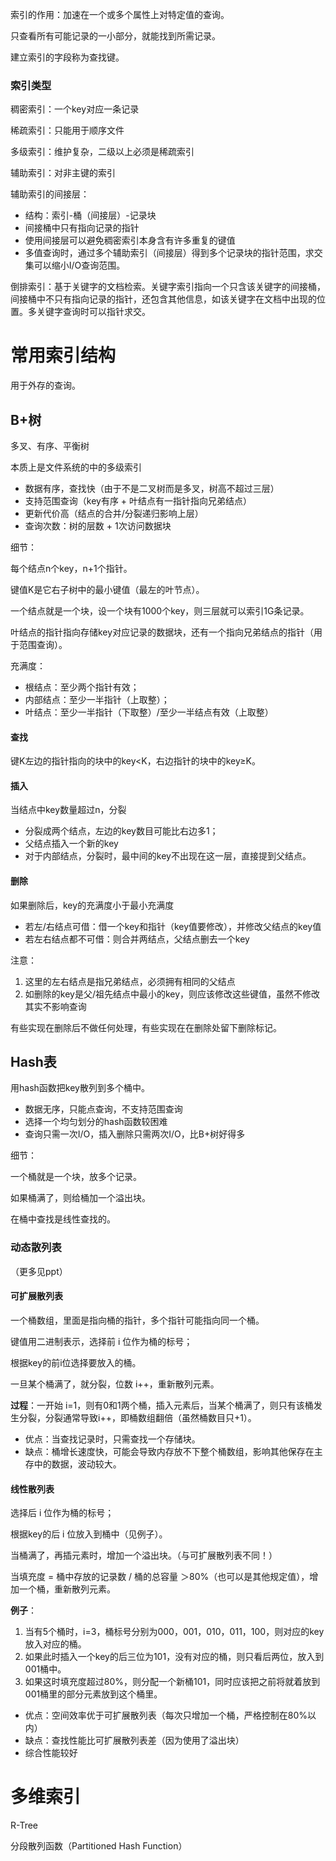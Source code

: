 索引的作用：加速在一个或多个属性上对特定值的查询。

只查看所有可能记录的一小部分，就能找到所需记录。

建立索引的字段称为查找键。



### 索引类型

稠密索引：一个key对应一条记录

稀疏索引：只能用于顺序文件

多级索引：维护复杂，二级以上必须是稀疏索引

辅助索引：对非主键的索引

辅助索引的间接层：

- 结构：索引-桶（间接层）-记录块
- 间接桶中只有指向记录的指针
- 使用间接层可以避免稠密索引本身含有许多重复的键值
- 多值查询时，通过多个辅助索引（间接层）得到多个记录块的指针范围，求交集可以缩小I/O查询范围。

倒排索引：基于关键字的文档检索。关键字索引指向一个只含该关键字的间接桶，间接桶中不只有指向记录的指针，还包含其他信息，如该关键字在文档中出现的位置。多关键字查询时可以指针求交。





# 常用索引结构

用于外存的查询。

## B+树

多叉、有序、平衡树

本质上是文件系统的中的多级索引

- 数据有序，查找快（由于不是二叉树而是多叉，树高不超过三层）
- 支持范围查询（key有序 + 叶结点有一指针指向兄弟结点）
- 更新代价高（结点的合并/分裂递归影响上层）
- 查询次数：树的层数 + 1次访问数据块

细节：

每个结点n个key，n+1个指针。

键值K是它右子树中的最小键值（最左的叶节点）。

一个结点就是一个块，设一个块有1000个key，则三层就可以索引1G条记录。

叶结点的指针指向存储key对应记录的数据块，还有一个指向兄弟结点的指针（用于范围查询）。

充满度：

- 根结点：至少两个指针有效；
- 内部结点：至少一半指针（上取整）；
- 叶结点：至少一半指针（下取整）/至少一半结点有效（上取整）

#### 查找

键K左边的指针指向的块中的key<K，右边指针的块中的key≥K。

#### 插入

当结点中key数量超过n，分裂

- 分裂成两个结点，左边的key数目可能比右边多1；
- 父结点插入一个新的key
- 对于内部结点，分裂时，最中间的key不出现在这一层，直接提到父结点。

#### 删除

如果删除后，key的充满度小于最小充满度

- 若左/右结点可借：借一个key和指针（key值要修改），并修改父结点的key值
- 若左右结点都不可借：则合并两结点，父结点删去一个key

注意：

1. 这里的左右结点是指兄弟结点，必须拥有相同的父结点
2. 如删除的key是父/祖先结点中最小的key，则应该修改这些键值，虽然不修改其实不影响查询

有些实现在删除后不做任何处理，有些实现在在删除处留下删除标记。



## Hash表

用hash函数把key散列到多个桶中。

- 数据无序，只能点查询，不支持范围查询
- 选择一个均匀划分的hash函数较困难
- 查询只需一次I/O，插入删除只需两次I/O，比B+树好得多

细节：

一个桶就是一个块，放多个记录。

如果桶满了，则给桶加一个溢出块。

在桶中查找是线性查找的。



### 动态散列表

（更多见ppt）

#### 可扩展散列表

一个桶数组，里面是指向桶的指针，多个指针可能指向同一个桶。

键值用二进制表示，选择前 i 位作为桶的标号；

根据key的前i位选择要放入的桶。

一旦某个桶满了，就分裂，位数 i++，重新散列元素。

**过程**：一开始 i=1，则有0和1两个桶，插入元素后，当某个桶满了，则只有该桶发生分裂，分裂通常导致i++，即桶数组翻倍（虽然桶数目只+1）。

- 优点：当查找记录时，只需查找一个存储块。
- 缺点：桶增长速度快，可能会导致内存放不下整个桶数组，影响其他保存在主存中的数据，波动较大。



#### 线性散列表

选择后 i 位作为桶的标号；

根据key的后 i 位放入到桶中（见例子）。

当桶满了，再插元素时，增加一个溢出块。（与可扩展散列表不同！）

当填充度 = 桶中存放的记录数 / 桶的总容量 ＞80%（也可以是其他规定值），增加一个桶，重新散列元素。

**例子**：

1. 当有5个桶时，i=3，桶标号分别为000，001，010，011，100，则对应的key放入对应的桶。
2. 如果此时插入一个key的后三位为101，没有对应的桶，则只看后两位，放入到001桶中。
3. 如果这时填充度超过80%，则分配一个新桶101，同时应该把之前将就着放到001桶里的部分元素放到这个桶里。

- 优点：空间效率优于可扩展散列表（每次只增加一个桶，严格控制在80%以内）
- 缺点：查找性能比可扩展散列表差（因为使用了溢出块）
- 综合性能较好



# 多维索引

R-Tree

分段散列函数（Partitioned Hash Function）